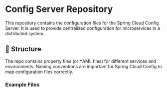 # Config Server Repository

This repository contains the configuration files for the Spring Cloud Config Server. It is used to provide centralized configuration for microservices in a distributed system.

## 📁 Structure

The repo contains property files (or YAML files) for different services and environments. Naming conventions are important for Spring Cloud Config to map configuration files correctly.

### Example Files

